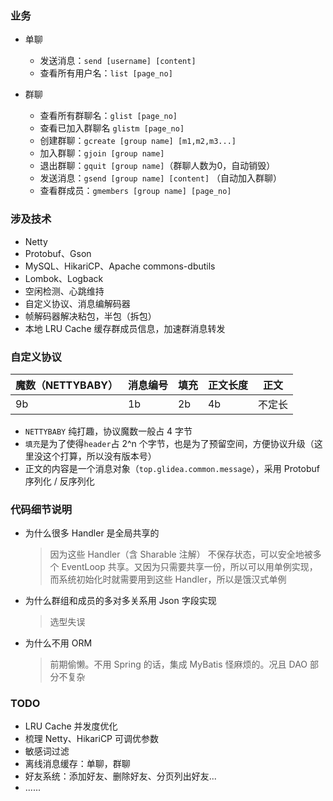 ### 业务

* 单聊
  * 发送消息：`send [username] [content]`
  * 查看所有用户名：`list [page_no]`

* 群聊
  * 查看所有群聊名：`glist [page_no]`
  * 查看已加入群聊名 `glistm [page_no]`
  * 创建群聊：`gcreate [group name] [m1,m2,m3...]`
  * 加入群聊：`gjoin [group name]`
  * 退出群聊：`gquit [group name]`（群聊人数为0，自动销毁）
  * 发送消息：`gsend [group name] [content]` （自动加入群聊）
  * 查看群成员：`gmembers [group name] [page_no]`

### 涉及技术

* Netty
* Protobuf、Gson
* MySQL、HikariCP、Apache commons-dbutils
* Lombok、Logback
* 空闲检测、心跳维持
* 自定义协议、消息编解码器
* 帧解码器解决粘包，半包（拆包）
* 本地 LRU Cache 缓存群成员信息，加速群消息转发

### 自定义协议

| 魔数（NETTYBABY） | 消息编号 | 填充 | 正文长度 | 正文   |
| ----------------- | -------- | ---- | -------- | ------ |
| 9b                | 1b       | 2b   | 4b       | 不定长 |

* `NETTYBABY` 纯打趣，协议魔数一般占 4 字节
* `填充`是为了使得`header`占 2^n 个字节，也是为了预留空间，方便协议升级（这里没这个打算，所以没有版本号）
* 正文的内容是一个消息对象（`top.glidea.common.message`），采用 Protobuf 序列化 / 反序列化

### 代码细节说明
* 为什么很多 Handler 是全局共享的
  >因为这些 Handler（含 Sharable 注解） 不保存状态，可以安全地被多个 EventLoop 共享。又因为只需要共享一份，所以可以用单例实现，而系统初始化时就需要用到这些 Handler，所以是饿汉式单例
* 为什么群组和成员的多对多关系用 Json 字段实现
  >选型失误
* 为什么不用 ORM
  >前期偷懒。不用 Spring 的话，集成 MyBatis 怪麻烦的。况且 DAO 部分不复杂

### TODO

* LRU Cache 并发度优化
* 梳理 Netty、HikariCP 可调优参数
* 敏感词过滤
* 离线消息缓存：单聊，群聊
* 好友系统：添加好友、删除好友、分页列出好友...
* ......
